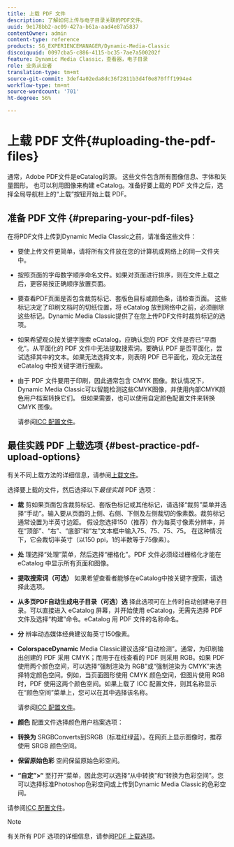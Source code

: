 ```yaml
---
title: 上载 PDF 文件
description: 了解如何上传与电子目录关联的PDF文件。
uuid: 9e178bb2-ac09-427a-b61a-aad4e87a5837
contentOwner: admin
content-type: reference
products: SG_EXPERIENCEMANAGER/Dynamic-Media-Classic
discoiquuid: 0097cba5-c886-4115-bc35-7ae7a500202f
feature: Dynamic Media Classic，查看器，电子目录
role: 业务从业者
translation-type: tm+mt
source-git-commit: 3def4a02eda8dc36f2811b3d4f0e870fff1994e4
workflow-type: tm+mt
source-wordcount: '701'
ht-degree: 56%

---
```



# 上载 PDF 文件{#uploading-the-pdf-files}

通常，Adobe PDF文件是eCatalog的源。 这些文件包含所有图像信息、字体和矢量图形。 也可以利用图像来构建 eCatalog。准备好要上载的 PDF 文件之后，选择全局导航栏上的“上载”按钮开始上载 PDF。

## 准备 PDF 文件 {#preparing-your-pdf-files}

在将PDF文件上传到Dynamic Media Classic之前，请准备这些文件：

* 要使上传文件更简单，请将所有文件放在您的计算机或网络上的同一文件夹中。
* 按照页面的字母数字顺序命名文件。如果对页面进行排序，则在文件上载之后，更容易按正确顺序放置页面。
* 要查看PDF页面是否包含裁剪标记、套版色目标或颜色条，请检查页面。 这些标记决定了印刷文档时的切纸位置，将 eCatalog 放到网络中之前，必须删除这些标记。Dynamic Media Classic提供了在您上传PDF文件时裁剪标记的选项。
* 如果希望观众按关键字搜索 eCatalog，应确认您的 PDF 文件是否已“平面化”。从平面化的 PDF 文件中无法提取搜索词。要确认 PDF 是否平面化，尝试选择其中的文本。如果无法选择文本，则表明 PDF 已平面化，观众无法在 eCatalog 中按关键字进行搜索。
* 由于 PDF 文件要用于印刷，因此通常包含 CMYK 图像。默认情况下，Dynamic Media Classic可以智能检测这些CMYK图像，并使用内部CMYK颜色用户档案转换它们。 但如果需要，也可以使用自定颜色配置文件来转换 CMYK 图像。

   请参阅[ICC 配置文件](icc-profiles.md#icc_profiles)。

## 最佳实践 PDF 上载选项  {#best-practice-pdf-upload-options}

有关不同上载方法的详细信息，请参阅[上载文件](uploading-files.md#uploading_your_files)。

选择要上载的文件，然后选择以下&#x200B;*最佳实践* PDF 选项：

* **裁**
剪如果页面包含裁剪标记、套版色标记或其他标记，请选择“裁剪”菜单并选择“手动”。输入要从页面的上侧、右侧、下侧及左侧裁切的像素数。裁剪标记通常设置为半英寸边距。 假设您选择150（推荐）作为每英寸像素分辨率，并在“顶部”、“右”、“底部”和“左”文本框中输入75、75、75、75。 在这种情况下，它会裁切半英寸（以150 ppi，1的半数等于75像素）。

* **处**
理选择“处理”菜单，然后选择“栅格化”。PDF 文件必须经过栅格化才能在 eCatalog 中显示所有页面和图像。

* **提取搜索词（可选）**
如果希望查看者能够在eCatalog中按关键字搜索，请选择此选项。

* **从多页PDF自动生成电子目录（可选）选**
择此选项可在上传时自动创建电子目录。可以直接进入 eCatalog 屏幕，并开始使用 eCatalog，无需先选择 PDF 文件及选择“构建”命令。eCatalog 用 PDF 文件的名称命名。

* **分**
辨率动态媒体经典建议每英寸150像素。

* **ColorspaceDynamic**
Media Classic建议选择“自动检测”。通常，为印刷输出创建的 PDF 采用 CMYK；而用于在线查看的 PDF 则采用 RGB。如果 PDF 使用两个颜色空间，可以选择“强制渲染为 RGB”或“强制渲染为 CMYK”来选择特定颜色空间。例如，当页面图形使用 CMYK 颜色空间，但图片使用 RGB 时，PDF 使用这两个颜色空间。如果上载了 ICC 配置文件，则其名称显示在“颜色空间”菜单上，您可以在其中选择该名称。

   请参阅[ICC 配置文件](icc-profiles.md#icc_profiles)。

* **颜色**
配置文件选择颜色用户档案选项：

* **转换为**
SRGBConverts到SRGB（标准红绿蓝）。在网页上显示图像时，推荐使用 SRGB 颜色空间。

* **保留原始色彩**
空间保留原始色彩空间。

* **“自定”>“**
至打开”菜单，因此您可以选择“从中转换”和“转换为色彩空间”。您可以选择标准Photoshop色彩空间或上传到Dynamic Media Classic的色彩空间。

请参阅[ICC 配置文件](icc-profiles.md#icc_profiles)。

>[!NOTE]
>
>有关所有 PDF 选项的详细信息，请参阅[PDF 上载选项](pdfs.md#pdf_upload_options)。

